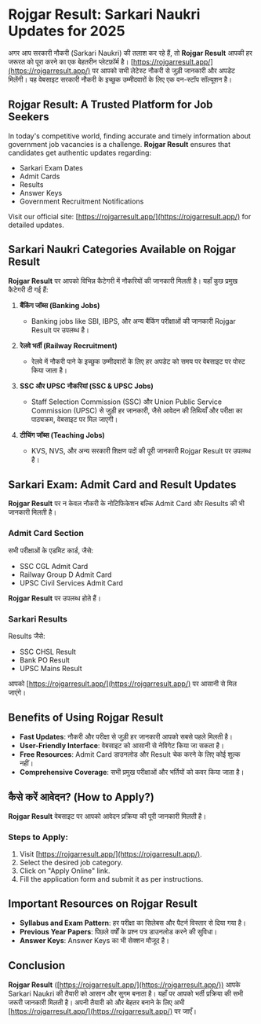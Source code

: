 # Rojgar Result: Sarkari Naukri Updates for 2025

अगर आप सरकारी नौकरी (Sarkari Naukri) की तलाश कर रहे हैं, तो **Rojgar Result** आपकी हर जरूरत को पूरा करने का एक बेहतरीन प्लेटफ़ॉर्म है। [https://rojgarresult.app/](https://rojgarresult.app/) पर आपको सभी लेटेस्ट नौकरी से जुड़ी जानकारी और अपडेट मिलेंगी। यह वेबसाइट सरकारी नौकरी के इच्छुक उम्मीदवारों के लिए एक वन-स्टॉप सॉल्यूशन है।

## Rojgar Result: A Trusted Platform for Job Seekers

In today's competitive world, finding accurate and timely information about government job vacancies is a challenge. **Rojgar Result** ensures that candidates get authentic updates regarding:

- Sarkari Exam Dates
- Admit Cards
- Results
- Answer Keys
- Government Recruitment Notifications

Visit our official site: [https://rojgarresult.app/](https://rojgarresult.app/) for detailed updates.

## Sarkari Naukri Categories Available on Rojgar Result

**Rojgar Result** पर आपको विभिन्न कैटेगरी में नौकरियों की जानकारी मिलती है। यहाँ कुछ प्रमुख कैटेगरी दी गई हैं:

1. **बैंकिंग जॉब्स (Banking Jobs)**
   - Banking jobs like SBI, IBPS, और अन्य बैंकिंग परीक्षाओं की जानकारी Rojgar Result पर उपलब्ध है।

2. **रेलवे भर्ती (Railway Recruitment)**
   - रेलवे में नौकरी पाने के इच्छुक उम्मीदवारों के लिए हर अपडेट को समय पर वेबसाइट पर पोस्ट किया जाता है।

3. **SSC और UPSC नौकरियां (SSC & UPSC Jobs)**
   - Staff Selection Commission (SSC) और Union Public Service Commission (UPSC) से जुड़ी हर जानकारी, जैसे आवेदन की तिथियाँ और परीक्षा का पाठ्यक्रम, वेबसाइट पर मिल जाएगी।

4. **टीचिंग जॉब्स (Teaching Jobs)**
   - KVS, NVS, और अन्य सरकारी शिक्षण पदों की पूरी जानकारी Rojgar Result पर उपलब्ध है।

## Sarkari Exam: Admit Card and Result Updates

**Rojgar Result** पर न केवल नौकरी के नोटिफिकेशन बल्कि Admit Card और Results की भी जानकारी मिलती है।

### Admit Card Section
सभी परीक्षाओं के एडमिट कार्ड, जैसे:
- SSC CGL Admit Card
- Railway Group D Admit Card
- UPSC Civil Services Admit Card

**Rojgar Result** पर उपलब्ध होते हैं।

### Sarkari Results
Results जैसे:
- SSC CHSL Result
- Bank PO Result
- UPSC Mains Result

आपको [https://rojgarresult.app/](https://rojgarresult.app/) पर आसानी से मिल जाएंगे।

## Benefits of Using Rojgar Result

- **Fast Updates**: नौकरी और परीक्षा से जुड़ी हर जानकारी आपको सबसे पहले मिलती है।
- **User-Friendly Interface**: वेबसाइट को आसानी से नेविगेट किया जा सकता है।
- **Free Resources**: Admit Card डाउनलोड और Result चेक करने के लिए कोई शुल्क नहीं।
- **Comprehensive Coverage**: सभी प्रमुख परीक्षाओं और भर्तियों को कवर किया जाता है।

## कैसे करें आवेदन? (How to Apply?)

**Rojgar Result** वेबसाइट पर आपको आवेदन प्रक्रिया की पूरी जानकारी मिलती है।

### Steps to Apply:
1. Visit [https://rojgarresult.app/](https://rojgarresult.app/).
2. Select the desired job category.
3. Click on "Apply Online" link.
4. Fill the application form and submit it as per instructions.

## Important Resources on Rojgar Result

- **Syllabus and Exam Pattern**: हर परीक्षा का सिलेबस और पैटर्न विस्तार से दिया गया है।
- **Previous Year Papers**: पिछले वर्षों के प्रश्न पत्र डाउनलोड करने की सुविधा।
- **Answer Keys**: Answer Keys का भी सेक्शन मौजूद है।

## Conclusion

**Rojgar Result** ([https://rojgarresult.app/](https://rojgarresult.app/)) आपके Sarkari Naukri की तैयारी को आसान और सुगम बनाता है। यहाँ पर आपको भर्ती प्रक्रिया की सभी जरूरी जानकारी मिलती है। अपनी तैयारी को और बेहतर बनाने के लिए अभी [https://rojgarresult.app/](https://rojgarresult.app/) पर जाएँ।
